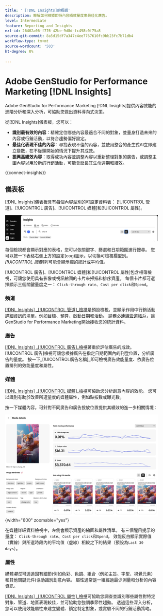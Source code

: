 ```yaml
---
title: ' [!DNL Insights]的概觀'
description: 瞭解如何根據即時內容績效量度來最佳化廣告。
level: Intermediate
feature: Reporting and Insights
exl-id: 26402a06-f776-42be-9d8d-fc498c0f75a8
source-git-commit: 8a5d15df7a347c4ee7767610fc9bb23fc7b71db4
workflow-type: tm+mt
source-wordcount: '503'
ht-degree: 0%

---
```


# Adobe GenStudio for Performance Marketing [!DNL Insights]

Adobe GenStudio for Performance Marketing [!DNL Insights]提供內容效能的進階分析和深入分析，可協助您做出資料導向式決策。

從[!DNL Insights]儀表板，您可以：

- **識別最有效的內容**：精確定位哪些內容最適合不同的對象，並量身打造未來的內容或行銷活動，以符合趨勢偏好設定。
- **最佳化表現不佳的內容**：尋找表現不佳的內容，並使用整合的產生式AI立即建立變數，在不從頭開始的情況下提升其成效。
- **振興高績效內容**：取得成功內容並調整內容以重新整理對象的廣告，或調整主圖內容以用於新的行銷活動，可能會延長其生命週期和績效。

{{connect-insights}}

## 儀表板

[!DNL Insights]儀表板具有每個內容型別的可設定資料表： [!UICONTROL 管道]、[!UICONTROL 廣告]、[!UICONTROL 媒體]和[!UICONTROL 屬性]。

![[!DNL Insights]儀表板](/help/assets/insights-dashboard.png)

每個檢視都會顯示對應的表格，您可以依關鍵字、篩選和日期範圍進行搜尋。 您可以按一下表格右側上方的設定(cog)圖示，以切換可檢視欄型別。 _[!UICONTROL 摘要]_&#x200B;列可能會顯示欄的總計或平均值。

[!UICONTROL 廣告]、[!UICONTROL 媒體]和[!UICONTROL 屬性]包含相簿檢視，可讓您使用具有影像或視訊縮圖的卡片來掃描和排序資產。 每個卡片都可選擇顯示三個關鍵量度之一： `Click-through rate`、`Cost per click`和`Spend`。

### 頻道

[[!DNL Insights] _[!UICONTROL 管道&#x200B;]_檢視](channels.md)是預設檢視，並顯示作用中行銷活動詳細資訊的清單，例如目標、預算、啟動日期和活動。 請務必[連線管道帳戶](connect-channel.md)，讓GenStudio for Performance Marketing開始接收您的統計資料。

### 廣告

[[!DNL Insights] _[!UICONTROL 廣告&#x200B;]_檢視](ads.md)著重於評估廣告的成效。 [!UICONTROL 廣告]檢視可讓您根據廣告在指定日期範圍內的刊登位置，分析廣告的量度。 按一下_[!UICONTROL &#x200B;廣告名稱&#x200B;]_即可檢視廣告效能量度、依廣告位置排列的效能量度和屬性。

### 媒體

[[!DNL Insights] _[!UICONTROL 媒體&#x200B;]_檢視](media.md)可協助您分析創意內容的效能。 您可以識別有助於改善所選量度的媒體屬性，例如點按數或曝光數。

按一下媒體內容，可針對不同廣告和廣告投放位置提供其績效的進一步相關情境：

![媒體詳細資料](/help/assets/insights-media-details.png){width="600" zoomable="yes"}

在媒體詳細資料檢視中，左側會顯示資產的縮圖和屬性清單。 有三個醒目提示的量度： `Click-through rate`、`Cost per click`和`Spend`。 效能反白顯示實際值（實線）與所選時段內的平均值（虛線）相較之下的結果（預設為`Last 30 days`）。

### 屬性

媒體&#x200B;_屬性_&#x200B;可透過固有細節(例如色彩、色調、組合（例如主旨、字型、視覺元素）和其他關鍵元件)協助識別創意內容。 屬性通常是一組經過最少測量和分析的內容資訊。

[[!DNL Insights] _[!UICONTROL 屬性&#x200B;]_檢視](attributes.md)可協助您調查並識別哪些屬性對特定對象、管道、地區表現較佳，並可協助您強調季節性趨勢。 透過這些深入分析，您可以使用效能屬性來建立變體、鎖定特定對象，或實驗不同的行銷活動策略。
